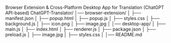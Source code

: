  Browser Extension & Cross-Platform Desktop App for Translation (ChatGPT API-based)
ChatGPT-Translator/
│── browser-extension/
│   ├── manifest.json
│   ├── popup.html
│   ├── popup.js
│   ├── styles.css
│   ├── background.js
│   ├── icon.png
│   ├── image.jpg
│
│── desktop-app/
│   ├── main.js
│   ├── index.html
│   ├── renderer.js
│   ├── package.json
│   ├── preload.js
│   ├── image.jpg
│   ├── styles.css
│
│── README.md
